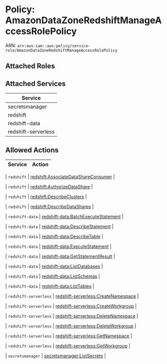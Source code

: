 # Policy: AmazonDataZoneRedshiftManageAccessRolePolicy

ARN: `arn:aws:iam::aws:policy/service-role/AmazonDataZoneRedshiftManageAccessRolePolicy`

## Attached Roles

## Attached Services

| Service |
|---------|
| secretsmanager |
| redshift |
| redshift-data |
| redshift-serverless |

## Allowed Actions

| Service | Action |
|:-------:|--------|

| `redshift` | [redshift:AssociateDataShareConsumer](../actions.md#redshift:associatedatashareconsumer) |

| `redshift` | [redshift:AuthorizeDataShare](../actions.md#redshift:authorizedatashare) |

| `redshift` | [redshift:DescribeClusters](../actions.md#redshift:describeclusters) |

| `redshift` | [redshift:DescribeDataShares](../actions.md#redshift:describedatashares) |

| `redshift-data` | [redshift-data:BatchExecuteStatement](../actions.md#redshift-data:batchexecutestatement) |

| `redshift-data` | [redshift-data:DescribeStatement](../actions.md#redshift-data:describestatement) |

| `redshift-data` | [redshift-data:DescribeTable](../actions.md#redshift-data:describetable) |

| `redshift-data` | [redshift-data:ExecuteStatement](../actions.md#redshift-data:executestatement) |

| `redshift-data` | [redshift-data:GetStatementResult](../actions.md#redshift-data:getstatementresult) |

| `redshift-data` | [redshift-data:ListDatabases](../actions.md#redshift-data:listdatabases) |

| `redshift-data` | [redshift-data:ListSchemas](../actions.md#redshift-data:listschemas) |

| `redshift-data` | [redshift-data:ListTables](../actions.md#redshift-data:listtables) |

| `redshift-serverless` | [redshift-serverless:CreateNamespace](../actions.md#redshift-serverless:createnamespace) |

| `redshift-serverless` | [redshift-serverless:CreateWorkgroup](../actions.md#redshift-serverless:createworkgroup) |

| `redshift-serverless` | [redshift-serverless:DeleteNamespace](../actions.md#redshift-serverless:deletenamespace) |

| `redshift-serverless` | [redshift-serverless:DeleteWorkgroup](../actions.md#redshift-serverless:deleteworkgroup) |

| `redshift-serverless` | [redshift-serverless:GetNamespace](../actions.md#redshift-serverless:getnamespace) |

| `redshift-serverless` | [redshift-serverless:GetWorkgroup](../actions.md#redshift-serverless:getworkgroup) |

| `secretsmanager` | [secretsmanager:ListSecrets](../actions.md#secretsmanager:listsecrets) |
